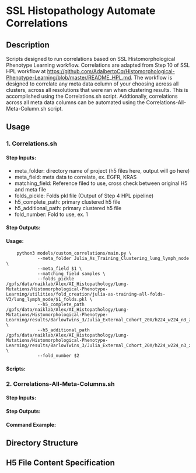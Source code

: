 # SSL Histopathology Automate Correlations
## Description
Scripts designed to run correlations based on SSL Histomorphological Phenotype Learning workflow. 
Correlations are adapted from Step 10 of SSL HPL workflow at https://github.com/AdalbertoCq/Histomorphological-Phenotype-Learning/blob/master/README_HPL.md.
The workflow is designed to correlate any meta data column of your choosing across all clusters, across all resolutions that were ran when clustering results.
This is accomplished using the Correlations.sh script. Addtionally, correlations across all meta data columns can be automated using the Correlations-All-Meta-Column.sh script.

## Usage
### 1. Correlations.sh
#### Step Inputs:
* meta_folder: directory name of project (h5 files here, output will go here)
* meta_field: meta data to correlate, ex. EGFR, KRAS
* matching_field: Reference filed to use, cross check between original H5 and meta file
* folds_pickle: Folds pkl file (Output of Step 4 HPL pipeline)
* h5_complete_path: primary clustered h5 file
* h5_additional_path: primary clustered h5 file
* fold_number: Fold to use, ex. 1

#### Step Outputs:
#### Usage:
        python3 models/custom_correlations/main.py \
                --meta_folder Julia_As_Training_Clustering_lung_lymph_node \
                --meta_field $1 \
                --matching_field samples \
                --folds_pickle /gpfs/data/naiklab/Alex/AI_Histopathology/Lung-Mutations/Histomorphological-Phenotype-Learning/utilities/fold_creation/julia-as-training-all-folds-V3/lung_lymph_node/$1_folds.pkl \
                --h5_complete_path /gpfs/data/naiklab/Alex/AI_Histopathology/Lung-Mutations/Histomorphological-Phenotype-Learning/results/BarlowTwins_3/Julia_External_Cohort_20X/h224_w224_n3_zdim128/hdf5_Julia_External_Cohort_20X_he_complete_labels_Matija_detail_small_bio_and_resections_lung_lymph_node_all_labels.h5 \
                --h5_additional_path /gpfs/data/naiklab/Alex/AI_Histopathology/Lung-Mutations/Histomorphological-Phenotype-Learning/results/BarlowTwins_3/Julia_External_Cohort_20X/h224_w224_n3_zdim128/hdf5_TCGA_External_Cohort_40X_he_complete_all_labels.h5 \
                --fold_number $2

#### Scripts:

### 2. Correlations-All-Meta-Columns.sh
#### Step Inputs:
#### Step Outputs:
#### Command Example:

## Directory Structure
## H5 File Content Specification
